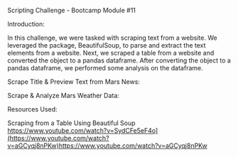 Scripting Challenge - Bootcamp Module #11

Introduction:

In this challenge, we were tasked with scraping text from a website. We leveraged the package, BeautifulSoup, to parse and extract the text elements from a website. Next, we scraped a table from a website and converted the object to a pandas dataframe. After converting the object to a pandas dataframe, we performed some analysis on the dataframe.   

Scrape Title & Preview Text from Mars News:

Scrape & Analyze Mars Weather Data:


Resources Used:

Scraping from a Table Using Beautiful Soup https://www.youtube.com/watch?v=SydCFe5eF4o](https://www.youtube.com/watch?v=aGCyqj8nPKw)https://www.youtube.com/watch?v=aGCyqj8nPKw
